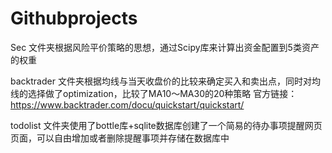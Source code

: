 # Githubprojects

Sec 文件夹根据风险平价策略的思想，通过Scipy库来计算出资金配置到5类资产的权重

backtrader 文件夹根据均线与当天收盘价的比较来确定买入和卖出点，同时对均线的选择做了optimization，比较了MA10～MA30的20种策略
官方链接： https://www.backtrader.com/docu/quickstart/quickstart/

todolist 文件夹使用了bottle库+sqlite数据库创建了一个简易的待办事项提醒网页页面，可以自由增加或者删除提醒事项并存储在数据库中
